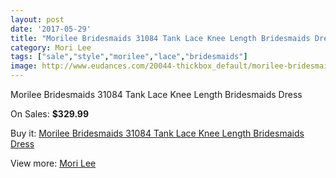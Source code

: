 ```yaml
---
layout: post
date: '2017-05-29'
title: "Morilee Bridesmaids 31084 Tank Lace Knee Length Bridesmaids Dress"
category: Mori Lee
tags: ["sale","style","morilee","lace","bridesmaids"]
image: http://www.eudances.com/20044-thickbox_default/morilee-bridesmaids-31084-tank-lace-knee-length-bridesmaids-dress.jpg
---
```

Morilee Bridesmaids 31084 Tank Lace Knee Length Bridesmaids Dress

On Sales: **$329.99**
<a href="https://www.eudances.com/en/mori-lee/6003-morilee-bridesmaids-31084-tank-lace-knee-length-bridesmaids-dress.html"><amp-img layout="responsive" width="600" height="600" src="//www.eudances.com/20044-thickbox_default/morilee-bridesmaids-31084-tank-lace-knee-length-bridesmaids-dress.jpg" alt="Morilee Bridesmaids 31084 Tank Lace Knee Length Bridesmaids Dress 0" /></a>
<a href="https://www.eudances.com/en/mori-lee/6003-morilee-bridesmaids-31084-tank-lace-knee-length-bridesmaids-dress.html"><amp-img layout="responsive" width="600" height="600" src="//www.eudances.com/20046-thickbox_default/morilee-bridesmaids-31084-tank-lace-knee-length-bridesmaids-dress.jpg" alt="Morilee Bridesmaids 31084 Tank Lace Knee Length Bridesmaids Dress 1" /></a>
<a href="https://www.eudances.com/en/mori-lee/6003-morilee-bridesmaids-31084-tank-lace-knee-length-bridesmaids-dress.html"><amp-img layout="responsive" width="600" height="600" src="//www.eudances.com/20045-thickbox_default/morilee-bridesmaids-31084-tank-lace-knee-length-bridesmaids-dress.jpg" alt="Morilee Bridesmaids 31084 Tank Lace Knee Length Bridesmaids Dress 2" /></a>

Buy it: [Morilee Bridesmaids 31084 Tank Lace Knee Length Bridesmaids Dress](https://www.eudances.com/en/mori-lee/6003-morilee-bridesmaids-31084-tank-lace-knee-length-bridesmaids-dress.html "Morilee Bridesmaids 31084 Tank Lace Knee Length Bridesmaids Dress")

View more: [Mori Lee](https://www.eudances.com/en/65-mori-lee "Mori Lee")
